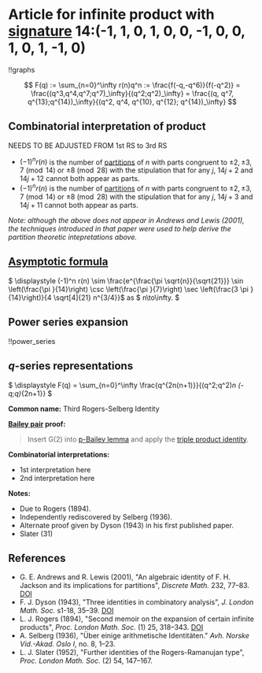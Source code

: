 # Article for infinite product with [signature](../product_signature.html) 14:(-1, 1, 0, 1, 0, 0, -1, 0, 0, 1, 0, 1, -1, 0)

!!graphs

$$ F(q) := \sum_{n=0}^\infty r(n)q^n := \frac{f(-q,-q^6)}{f(-q^2)} = \frac{(q^3,q^4,q^7;q^7)_\infty}{(q^2;q^2)_\infty} = \frac{(q, q^7, q^{13};q^{14})_\infty}{(q^2, q^4, q^{10}, q^{12}; q^{14})_\infty} $$

## Combinatorial interpretation of product
NEEDS TO BE ADJUSTED FROM 1st RS to 3rd RS
- $(-1)^n r(n)$ is the number of [partitions](../partitions.html#integer_partitions) of $n$ with parts congruent to $\pm 2, \pm 3, 7 \pmod{14}$ or $\pm 8\pmod{28}$ with the stipulation that for any $j$, $14j + 2$ and $14j + 12$ cannot both appear as parts.
- $(-1)^n r(n)$ is the number of [partitions](../partitions.html#integer_partitions) of $n$ with parts congruent to $\pm 2, \pm 3, 7 \pmod{14}$ or $\pm 8\pmod{28}$ with the stipulation that for any $j$, $14j + 3$ and $14j + 11$ cannot both appear as parts.

*Note: although the above does not appear in Andrews and Lewis (2001), the techniques introduced in that paper were used to help derive the partition theoretic intepretations above.*

## [Asymptotic formula](../asymptotics.html)

$ \displaystyle (-1)^n r(n) \sim \frac{e^{\frac{\pi  \sqrt{n}}{\sqrt{21}}} \sin \left(\frac{\pi }{14}\right) \csc \left(\frac{\pi }{7}\right) \sec \left(\frac{3 \pi }{14}\right)}{4 \sqrt[4]{21}
   n^{3/4}}$ as $ n\to\infty. $

## Power series expansion

!!power_series

## $q$-series representations

$ \displaystyle F(q) = \sum_{n=0}^\infty \frac{q^{2n(n+1)}}{(q^2;q^2)_n (-q;q)_{2n+1}}  $

**Common name:** Third Rogers-Selberg Identity

**[Bailey pair](../Bailey_pairs.html) proof:**
> Insert G(2) into [p-Bailey lemma](../bailey_pairs.html#p_Bailey_lemma) and apply the [triple product identity](../q-series.html#triple_product).

**Combinatorial interpretations:**
- 1st interpretation here
- 2nd interpretation here
    
**Notes:**
- Due to Rogers (1894).
- Independently rediscovered by Selberg (1936).
- Alternate proof given by Dyson (1943) in his first published paper.
- Slater (31)
    
## References
- G. E. Andrews and R. Lewis (2001), "An algebraic identity of F. H. Jackson and its implications for partitions", *Discrete Math.* 232, 77–83. [DOI](https://doi.org/10.1016/S0012-365X(00)00295-8)
- F. J. Dyson (1943), "Three identities in combinatory analysis", *J. London Math. Soc.* s1-18, 35–39. [DOI](https://doi.org/10.1112/jlms/s1-18.1.35)
- L. J. Rogers (1894), "Second memoir on the expansion of certain infinite products", *Proc. London Math. Soc.* (1) 25, 318–343. [DOI](https://doi.org/10.1112/plms/s1-25.1.318)
- A. Selberg (1936), "Über einige arithmetische Identitäten." *Avh. Norske Vid.-Akad. Oslo I*, no. 8, 1–23.
- L. J. Slater (1952), "Further identities of the Rogers-Ramanujan type", *Proc. London Math. Soc.* (2) 54, 147–167. 
